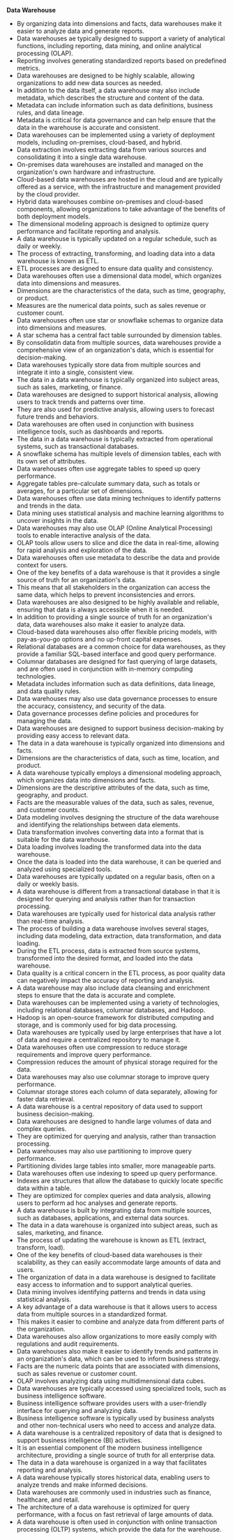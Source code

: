 **Data Warehouse**
* By organizing data into dimensions and facts, data warehouses make it easier to analyze data and generate reports.
* Data warehouses ae typically designed to support a variety of analytical functions, including reporting, data mining, and online analytical processing (OLAP).
* Reporting involves generating standardized reports based on predefined metrics.
* Data warehouses are designed to be highly scalable, allowing organizations to add new data sources as needed.
* In addition to the data itself, a data warehouse may also include metadata, which describes the structure and content of the data.
* Metadata can include information such as data definitions, business rules, and data lineage.
* Metadata is critical for data governance and can help ensure that the data in the warehouse is accurate and consistent.
* Data warehouses can be implemented using a variety of deployment models, including on-premises, cloud-based, and hybrid.
* Data extraction involves extracting data from various sources and consolidating it into a single data warehouse.
* On-premises data warehouses are installed and managed on the organization's own hardware and infrastructure.
* Cloud-based data warehouses are hosted in the cloud and are typically offered as a service, with the infrastructure and management provided by the cloud provider.
* Hybrid data warehouses combine on-premises and cloud-based components, allowing organizations to take advantage of the benefits of both deployment models.
* The dimensional modeling approach is designed to optimize query performance and facilitate reporting and analysis.
* A data warehouse is typically updated on a regular schedule, such as daily or weekly.
* The process of extracting, transforming, and loading data into a data warehouse is known as ETL.
* ETL processes are designed to ensure data quality and consistency.
* Data warehouses often use a dimensional data model, which organizes data into dimensions and measures.
* Dimensions are the characteristics of the data, such as time, geography, or product.
* Measures are the numerical data points, such as sales revenue or customer count.
* Data warehouses often use star or snowflake schemas to organize data into dimensions and measures.
* A star schema has a central fact table surrounded by dimension tables.
* By consolidatin data from multiple sources, data warehouses provide a comprehensive view of an organization's data, which is essential for decision-making.
* Data warehouses typically store data from multiple sources and integrate it into a single, consistent view.
* The data in a data warehouse is typically organized into subject areas, such as sales, marketing, or finance.
* Data warehouses are designed to support historical analysis, allowing users to track trends and patterns over time.
* They are also used for predictive analysis, allowing users to forecast future trends and behaviors.
* Data warehouses are often used in conjunction with business intelligence tools, such as dashboards and reports.
* The data in a data warehouse is typically extracted from operational systems, such as transactional databases.
* A snowflake schema has multiple levels of dimension tables, each with its own set of attributes.
* Data warehouses often use aggregate tables to speed up query performance.
* Aggregate tables pre-calculate summary data, such as totals or averages, for a particular set of dimensions.
* Data warehouses often use data mining techniques to identify patterns and trends in the data.
* Data mining uses statistical analysis and machine learning algorithms to uncover insights in the data.
* Data warehouses may also use OLAP (Online Analytical Processing) tools to enable interactive analysis of the data.
* OLAP tools allow users to slice and dice the data in real-time, allowing for rapid analysis and exploration of the data.
* Data warehouses often use metadata to describe the data and provide context for users.
* One of the key benefits of a data warehouse is that it provides a single source of truth for an organization's data.
* This means that all stakeholders in the organization can access the same data, which helps to prevent inconsistencies and errors.
* Data warehouses are also designed to be highly available and reliable, ensuring that data is always accessible when it is needed.
* In addition to providing a single source of truth for an organization's data, data warehouses also make it easier to analyze data.
* Cloud-based data warehouses also offer flexible pricing models, with pay-as-you-go options and no up-front capital expenses.
* Relational databases are a common choice for data warehouses, as they provide a familiar SQL-based interface and good query performance.
* Columnar databases are designed for fast querying of large datasets, and are often used in conjunction with in-memory computing technologies.
* Metadata includes information such as data definitions, data lineage, and data quality rules.
* Data warehouses may also use data governance processes to ensure the accuracy, consistency, and security of the data.
* Data governance processes define policies and procedures for managing the data.
* Data warehouses are designed to support business decision-making by providing easy access to relevant data.
* The data in a data warehouse is typically organized into dimensions and facts.
* Dimensions are the characteristics of data, such as time, location, and product.
* A data warehouse typically employs a dimensional modeling approach, which organizes data into dimensions and facts.
* Dimensions are the descriptive attributes of the data, such as time, geography, and product.
* Facts are the measurable values of the data, such as sales, revenue, and customer counts.
* Data modeling involves designing the structure of the data warehouse and identifying the relationships between data elements.
* Data transformation involves converting data into a format that is suitable for the data warehouse.
* Data loading involves loading the transformed data into the data warehouse.
* Once the data is loaded into the data warehouse, it can be queried and analyzed using specialized tools.
* Data warehouses are typically updated on a regular basis, often on a daily or weekly basis.
* A data warehouse is different from a transactional database in that it is designed for querying and analysis rather than for transaction processing.
* Data warehouses are typically used for historical data analysis rather than real-time analysis.
* The process of building a data warehouse involves several stages, including data modeling, data extraction, data transformation, and data loading.
* During the ETL process, data is extracted from source systems, transformed into the desired format, and loaded into the data warehouse.
* Data quality is a critical concern in the ETL process, as poor quality data can negatively impact the accuracy of reporting and analysis.
* A data warehouse may also include data cleansing and enrichment steps to ensure that the data is accurate and complete.
* Data warehouses can be implemented using a variety of technologies, including relational databases, columnar databases, and Hadoop.
* Hadoop is an open-source framework for distributed computing and storage, and is commonly used for big data processing.
* Data warehouses are typically used by large enterprises that have a lot of data and require a centralized repository to manage it.
* Data warehouses often use compression to reduce storage requirements and improve query performance.
* Compression reduces the amount of physical storage required for the data.
* Data warehouses may also use columnar storage to improve query performance.
* Columnar storage stores each column of data separately, allowing for faster data retrieval.
* A data warehouse is a central repository of data used to support business decision-making.
* Data warehouses are designed to handle large volumes of data and complex queries.
* They are optimized for querying and analysis, rather than transaction processing.
* Data warehouses may also use partitioning to improve query performance.
* Partitioning divides large tables into smaller, more manageable parts.
* Data warehouses often use indexing to speed up query performance.
* Indexes are structures that allow the database to quickly locate specific data within a table.
* They are optimized for complex queries and data analysis, allowing users to perform ad hoc analyses and generate reports.
* A data warehouse is built by integrating data from multiple sources, such as databases, applications, and external data sources.
* The data in a data warehouse is organized into subject areas, such as sales, marketing, and finance.
* The process of updating the warehouse is known as ETL (extract, transform, load).
* One of the key benefits of cloud-based data warehouses is their scalability, as they can easily accommodate large amounts of data and users.
* The organization of data in a data warehouse is designed to facilitate easy access to information and to support analytical queries.
* Data mining involves identifying patterns and trends in data using statistical analysis.
* A key advantage of a data warehouse is that it allows users to access data from multiple sources in a standardized format.
* This makes it easier to combine and analyze data from different parts of the organization.
* Data warehouses also allow organizations to more easily comply with regulations and audit requirements.
* Data warehouses also make it easier to identify trends and patterns in an organization's data, which can be used to inform business strategy.
* Facts are the numeric data points that are associated with dimensions, such as sales revenue or customer count.
* OLAP involves analyzing data using multidimensional data cubes.
* Data warehouses are typically accessed using specialized tools, such as business intelligence software.
* Business intelligence software provides users with a user-friendly interface for querying and analyzing data.
* Business intelligence software is typically used by business analysts and other non-technical users who need to access and analyze data.
* A data warehouse is a centralized repository of data that is designed to support business intelligence (BI) activities.
* It is an essential component of the modern business intelligence architecture, providing a single source of truth for all enterprise data.
* The data in a data warehouse is organized in a way that facilitates reporting and analysis.
* A data warehouse typically stores historical data, enabling users to analyze trends and make informed decisions.
* Data warehouses are commonly used in industries such as finance, healthcare, and retail.
* The architecture of a data warehouse is optimized for query performance, with a focus on fast retrieval of large amounts of data.
* A data warehouse is often used in conjunction with online transaction processing (OLTP) systems, which provide the data for the warehouse.
